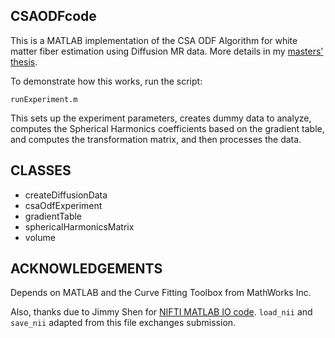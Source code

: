 ## CSAODFcode

This is a MATLAB implementation of the CSA ODF Algorithm for white matter fiber estimation using Diffusion MR data. More details in my [masters' thesis](http://conservancy.umn.edu/handle/11299/140183).

To demonstrate how this works, run the script:

`runExperiment.m`

This sets up the experiment parameters, creates dummy data to analyze, computes the Spherical Harmonics coefficients based on the gradient table, and computes the transformation matrix, and then processes the data.

## CLASSES

* createDiffusionData
* csaOdfExperiment
* gradientTable
* sphericalHarmonicsMatrix
* volume

## ACKNOWLEDGEMENTS

Depends on MATLAB and the Curve Fitting Toolbox from MathWorks Inc.

Also, thanks due to Jimmy Shen for [NIFTI MATLAB IO code](https://www.mathworks.com/matlabcentral/fileexchange/8797-tools-for-nifti-and-analyze-image). `load_nii` and `save_nii` adapted from this file exchanges submission.

